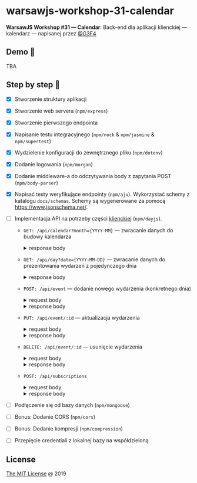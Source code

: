 # warsawjs-workshop-31-calendar

**WarsawJS Workshop #31 — Calendar**: Back-end dla aplikacji klienckiej — kalendarz — napisanej
przez [@G3F4](https://github.com/G3F4/warsawjs-workshop-31-calendar-client)

## Demo 🎉

TBA

## Step by step 👣

* [x] Stworzenie struktury aplikacji
* [x] Stworzenie web servera (`npm/express`)
* [x] Stworzenie pierwszego endpointa
* [x] Napisanie testu integracyjnego (`npm/nock` & `npm/jasmine` & `npm/supertest`)
* [x] Wydzielenie konfiguracji do zewnętrznego pliku (`npm/dotenv`)
* [x] Dodanie logowania (`npm/morgan`)
* [x] Dodanie middleware-a do odczytywania body z zapytania POST (`npm/body-parser`)
* [x] Napisać testy weryfikujące endpointy (`npm/ajv`).
    Wykorzystać schemy z katalogu `docs/schemas`.
    Schemy są wygenerowane za pomocą <https://www.jsonschema.net/>.
* [ ] Implementacja API na potrzeby części [klienckiej](https://github.com/G3F4/warsawjs-workshop-31-calendar-client) (`npm/dayjs`).

    + `GET: /api/calendar?month={YYYY-MM}` — zwracanie danych do budowy kalendarza

        <details><summary>response body</summary>

        ```js
        {
            data: [
                date: string(format=YYYY-MM-DD),
                events: [
                    {
                        id: string(format=guid)
                        title: string
                    }
                ]
            ]
        }
        ```

        </details>

    + `GET: /api/day?date={YYYY-MM-DD}` — zwracanie danych do prezentowania
        wydarzeń z pojedynczego dnia

        <details><summary>response body</summary>

        ```js
        {
            data: [
                {
                    id: string(format=guid)
                    title: string
                    description: string
                    time: string(format=YYYY-MM-DDThh:mm)
                    notification: boolean
                }
            ]
        }
        ```

        </details>

    + `POST: /api/event` — dodanie nowego wydarzenia (konkretnego dnia)

        <details><summary>request body</summary>

        ```js
        {
            title: string
            description: string
            time: string(format=YYYY-MM-DDThh:mm)
            notification: boolean
        }
        ```

        </details>

        <details><summary>response body</summary>

        ```js
        {
            id: string
        }
        ```

        </details>

    + `PUT: /api/event/:id` — aktualizacja wydarzenia

        <details><summary>request body</summary>

        ```js
        {
            title: string
            description: string
            time: string(format=YYYY-MM-DDThh:mm)
            notification: boolean
        }
        ```

        </details>
        <details><summary>response body</summary>

        ```js
        {
            id: string
        }
        ```

        </details>

    + `DELETE: /api/event/:id` — usunięcie wydarzenia

        <details><summary>request body</summary>

        ```js
        {
            id: string
        }
        ```

        </details>
        <details><summary>response body</summary>

        ```js
        {
            id: string
        }
        ```

        </details>

    + `POST: /api/subscriptions`

        <details><summary>request body</summary>

        ```js
        {
            data: {
                endpoint: URL
                expirationTime: Date
                keys: {
                    p256dh: string
                    auth: string
                }
            }
        }
        ```

        </details>
        <details><summary>response body</summary>

        ```js
        {
            id: string
        }
        ```

        </details>

* [ ] Podłączenie się od bazy danych (`npm/mongoose`)
* [ ] Bonus: Dodanie CORS (`npm/cors`)
* [ ] Bonus: Dodanie kompresji (`npm/compression`)
* [ ] Przepięcie credentiali z lokalnej bazy na współdzieloną

## License

[The MIT License](http://piecioshka.mit-license.org) @ 2019
